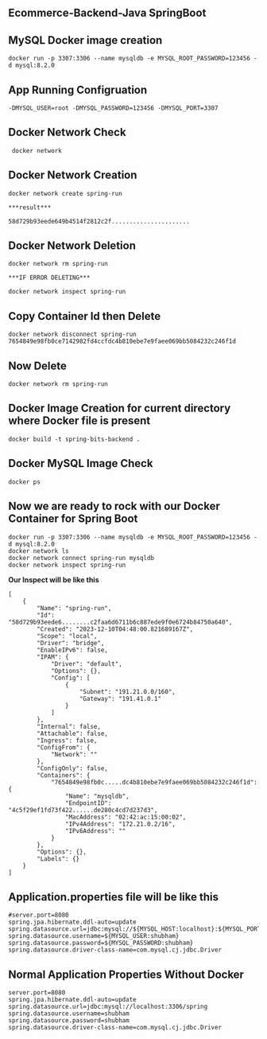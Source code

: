 ## Ecommerce-Backend-Java SpringBoot 
##  MySQL Docker image creation

```
docker run -p 3307:3306 --name mysqldb -e MYSQL_ROOT_PASSWORD=123456 -d mysql:8.2.0
```

## App Running Configruation

```
-DMYSQL_USER=root -DMYSQL_PASSWORD=123456 -DMYSQL_PORT=3307 
```

## Docker Network Check

```
 docker network 
```

## Docker Network Creation

```
docker network create spring-run
```

    ***result*** 

```
58d729b93eede649b4514f2812c2f......................
```

## Docker Network Deletion

```
docker network rm spring-run
```

    ***IF ERROR DELETING***

```
docker network inspect spring-run
```

## Copy Container Id then Delete

```
docker network disconnect spring-run 7654849e98fb0ce7142982fd4ccfdc4b810ebe7e9faee069bb5084232c246f1d
```

## Now Delete

```
docker network rm spring-run
```

## Docker Image Creation for current directory where Docker file is present

```
docker build -t spring-bits-backend .
```

## Docker MySQL Image Check

```
docker ps
```

## Now we are ready to rock with our Docker Container for Spring Boot

```
docker run -p 3307:3306 --name mysqldb -e MYSQL_ROOT_PASSWORD=123456 -d mysql:8.2.0
docker network ls
docker network connect spring-run mysqldb
docker network inspect spring-run
```

**Our Inspect will be like this**

```
[
    {
        "Name": "spring-run",
        "Id": "58d729b93eede6........c2faa6d6711b6c887ede9f0e6724b84750a640",
        "Created": "2023-12-10T04:48:00.821689167Z",
        "Scope": "local",
        "Driver": "bridge",
        "EnableIPv6": false,
        "IPAM": {
            "Driver": "default",
            "Options": {},
            "Config": [
                {
                    "Subnet": "191.21.0.0/160",
                    "Gateway": "191.41.0.1"
                }
            ]
        },
        "Internal": false,
        "Attachable": false,
        "Ingress": false,
        "ConfigFrom": {
            "Network": ""
        },
        "ConfigOnly": false,
        "Containers": {
            "7654849e98fb0c.....dc4b810ebe7e9faee069bb5084232c246f1d": {
                "Name": "mysqldb",
                "EndpointID": "4c5f29ef1fd73f422......de280c4cd7d237d3",
                "MacAddress": "02:42:ac:15:00:02",
                "IPv4Address": "172.21.0.2/16",
                "IPv6Address": ""
            }
        },
        "Options": {},
        "Labels": {}
    }
]
```

## Application.properties file will be like this


```
#server.port=8080
spring.jpa.hibernate.ddl-auto=update
spring.datasource.url=jdbc:mysql://${MYSQL_HOST:localhost}:${MYSQL_PORT:3306}/spring
spring.datasource.username=${MYSQL_USER:shubham}
spring.datasource.password=${MYSQL_PASSWORD:shubham}
spring.datasource.driver-class-name=com.mysql.cj.jdbc.Driver
```
## Normal Application Properties Without Docker

```
server.port=8080
spring.jpa.hibernate.ddl-auto=update
spring.datasource.url=jdbc:mysql://localhost:3306/spring
spring.datasource.username=shubham
spring.datasource.password=shubham
spring.datasource.driver-class-name=com.mysql.cj.jdbc.Driver
```